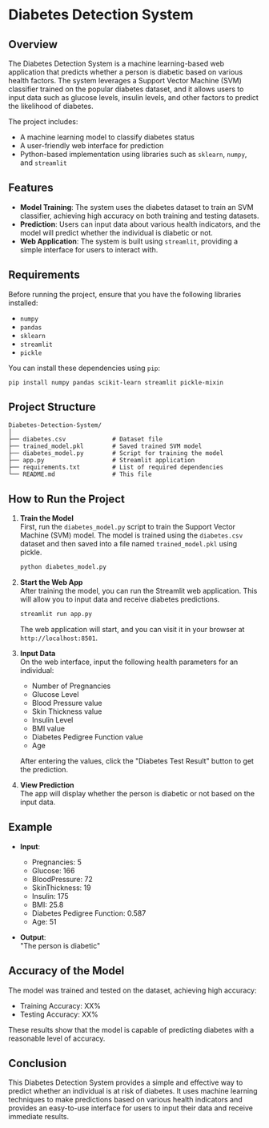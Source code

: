 # Diabetes Detection System

## Overview
The Diabetes Detection System is a machine learning-based web application that predicts whether a person is diabetic based on various health factors. The system leverages a Support Vector Machine (SVM) classifier trained on the popular diabetes dataset, and it allows users to input data such as glucose levels, insulin levels, and other factors to predict the likelihood of diabetes.

The project includes:
- A machine learning model to classify diabetes status
- A user-friendly web interface for prediction
- Python-based implementation using libraries such as `sklearn`, `numpy`, and `streamlit`

## Features
- **Model Training**: The system uses the diabetes dataset to train an SVM classifier, achieving high accuracy on both training and testing datasets.
- **Prediction**: Users can input data about various health indicators, and the model will predict whether the individual is diabetic or not.
- **Web Application**: The system is built using `streamlit`, providing a simple interface for users to interact with.

## Requirements
Before running the project, ensure that you have the following libraries installed:
- `numpy`
- `pandas`
- `sklearn`
- `streamlit`
- `pickle`

You can install these dependencies using `pip`:
```
pip install numpy pandas scikit-learn streamlit pickle-mixin
```

## Project Structure
```
Diabetes-Detection-System/
│
├── diabetes.csv             # Dataset file
├── trained_model.pkl        # Saved trained SVM model
├── diabetes_model.py        # Script for training the model
├── app.py                   # Streamlit application
├── requirements.txt         # List of required dependencies
└── README.md                # This file
```

## How to Run the Project

1. **Train the Model**  
   First, run the `diabetes_model.py` script to train the Support Vector Machine (SVM) model. The model is trained using the `diabetes.csv` dataset and then saved into a file named `trained_model.pkl` using pickle.

   ```bash
   python diabetes_model.py
   ```

2. **Start the Web App**  
   After training the model, you can run the Streamlit web application. This will allow you to input data and receive diabetes predictions.

   ```bash
   streamlit run app.py
   ```

   The web application will start, and you can visit it in your browser at `http://localhost:8501`.

3. **Input Data**  
   On the web interface, input the following health parameters for an individual:
   - Number of Pregnancies
   - Glucose Level
   - Blood Pressure value
   - Skin Thickness value
   - Insulin Level
   - BMI value
   - Diabetes Pedigree Function value
   - Age

   After entering the values, click the "Diabetes Test Result" button to get the prediction.

4. **View Prediction**  
   The app will display whether the person is diabetic or not based on the input data.

## Example

- **Input**:  
  - Pregnancies: 5  
  - Glucose: 166  
  - BloodPressure: 72  
  - SkinThickness: 19  
  - Insulin: 175  
  - BMI: 25.8  
  - Diabetes Pedigree Function: 0.587  
  - Age: 51

- **Output**:  
  "The person is diabetic"

## Accuracy of the Model
The model was trained and tested on the dataset, achieving high accuracy:
- Training Accuracy: XX%
- Testing Accuracy: XX%

These results show that the model is capable of predicting diabetes with a reasonable level of accuracy.

## Conclusion
This Diabetes Detection System provides a simple and effective way to predict whether an individual is at risk of diabetes. It uses machine learning techniques to make predictions based on various health indicators and provides an easy-to-use interface for users to input their data and receive immediate results.

